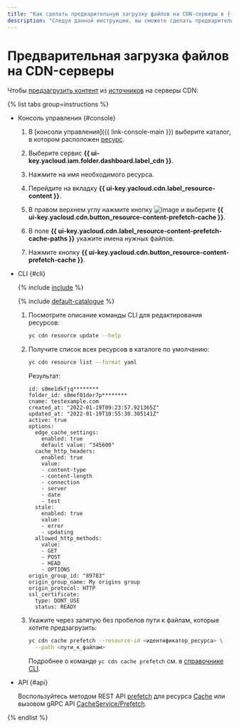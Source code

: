 ```yaml
---
title: "Как сделать предварительную загрузку файлов на CDN-серверы в {{ cdn-full-name }}"
description: "Следуя данной инструкции, вы сможете сделать предварительную загрузку файлов на CDN-серверы." 
---
```


# Предварительная загрузка файлов на CDN-серверы

Чтобы [предзагрузить контент](../../concepts/caching.md#prefetch) из [источников](../../concepts/origins.md) на серверы CDN:

{% list tabs group=instructions %}

- Консоль управления {#console}
  
  1. В [консоли управления]({{ link-console-main }}) выберите каталог, в котором расположен [ресурс](../../concepts/resource.md).

  1. Выберите сервис **{{ ui-key.yacloud.iam.folder.dashboard.label_cdn }}**.
  
  1. Нажмите на имя необходимого ресурса.
  
  1. Перейдите на вкладку **{{ ui-key.yacloud.cdn.label_resource-content }}**.
  
  1. В правом верхнем углу нажмите кнопку ![image](../../../_assets/console-icons/ellipsis.svg) и выберите **{{ ui-key.yacloud.cdn.button_resource-content-prefetch-cache }}**.
  
  1. В поле **{{ ui-key.yacloud.cdn.label_resource-content-prefetch-cache-paths }}** укажите имена нужных файлов.
  
  1. Нажмите кнопку **{{ ui-key.yacloud.cdn.button_resource-content-prefetch-cache }}**.

- CLI {#cli}
  
  {% include [include](../../../_includes/cli-install.md) %}

  {% include [default-catalogue](../../../_includes/default-catalogue.md) %}
  
  1. Посмотрите описание команды CLI для редактирования ресурсов:
  
      ```bash
      yc cdn resource update --help
      ```

  1. Получите список всех ресурсов в каталоге по умолчанию:

      ```bash
      yc cdn resource list --format yaml
      ```
  
      Результат:

      ```text
      id: s0me1dkfjq********
      folder_id: s0mef01der7p********
      cname: testexample.com
      created_at: "2022-01-19T09:23:57.921365Z"
      updated_at: "2022-01-19T10:55:30.305141Z"
      active: true
      options:
        edge_cache_settings:
          enabled: true
          default value: "345600"
        cache_http_headers:
          enabled: true
          value:
          - content-type
          - content-length
          - connection
          - server
          - date
          - test
        stale:
          enabled: true
          value:
          - error
          - updating
        allowed_http_methods:
          value:
          - GET
          - POST
          - HEAD
          - OPTIONS
      origin_group_id: "89783"
      origin_group_name: My origins group
      origin_protocol: HTTP
      ssl_certificate:
        type: DONT_USE
        status: READY
      ```
  
  1. Укажите через запятую без пробелов пути к файлам, которые хотите предзагрузить:

      ```bash
      yc cdn cache prefetch --resource-id <идентификатор_ресурса> \
        --path <пути_к_файлам>
      ```
      
      Подробнее о команде `yc cdn cache prefetch` см. в [справочнике CLI](../../../cli/cli-ref/managed-services/cdn/cache/prefetch.md).

- API {#api}

  Воспользуйтесь методом REST API [prefetch](../../api-ref/Cache/prefetch.md) для ресурса [Cache](../../api-ref/Cache/index.md) или вызовом gRPC API [CacheService/Prefetch](../../api-ref/grpc/cache_service.md#Prefetch).

{% endlist %}
  